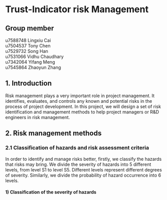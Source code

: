 # Trust-Indicator risk Management
## Group member
u7588748	 Lingxiu Cai  
u7504537	 Tony Chen<br>
u7529732	 Song Han<br>
u7531066	 Vidhu Chaudhary<br>
u7342064	 Yifang Meng<br>
u7545864	 Zhaoyun Zhang<br>
## 1. Introduction
Risk management plays a very important role in project management. It identifies, evaluates, and controls any known and potential risks in the process of project development.
In this project, we will design a set of risk identification and management methods to help project managers or R&D engineers in risk management.
## 2. Risk management methods
### 2.1 Classification of hazards and risk assessment criteria
In order to identify and manage risks better, firstly, we classify the hazards that risks may bring. We divide the severity of hazards into 5 different levels, from level S1 to level S5. Different levels represent different degrees of severity. Similarly, we divide the probability of hazard occurrence into 6 levels.
#### 1) Classification of the severity of hazards

